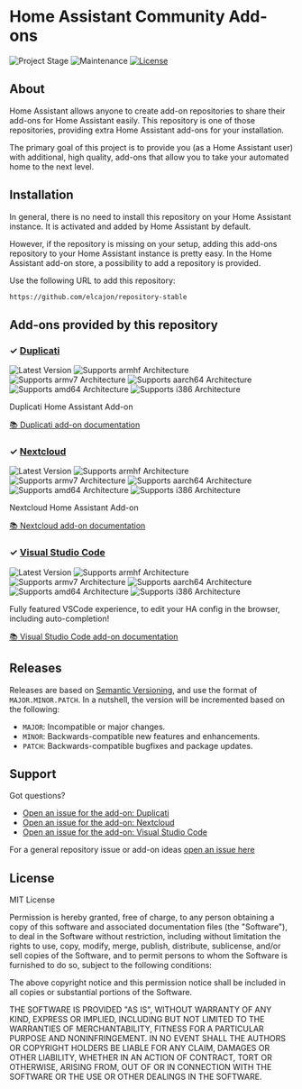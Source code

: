 # Home Assistant Community Add-ons

![Project Stage][project-stage-shield]
![Maintenance][maintenance-shield]
[![License][license-shield]](LICENSE.md)


## About

Home Assistant allows anyone to create add-on repositories to share their
add-ons for Home Assistant easily. This repository is one of those repositories,
providing extra Home Assistant add-ons for your installation.

The primary goal of this project is to provide you (as a Home Assistant user)
with additional, high quality, add-ons that allow you to take your automated
home to the next level.

## Installation

In general, there is no need to install this repository on your
Home Assistant instance. It is activated and added by Home Assistant
by default.

However, if the repository is missing on your setup, adding this add-ons
repository to your Home Assistant instance is pretty easy. In the
Home Assistant add-on store, a possibility to add a repository is provided.

Use the following URL to add this repository:

```txt
https://github.com/elcajon/repository-stable
```

## Add-ons provided by this repository

### &#10003; [Duplicati][addon-duplicati]

![Latest Version][duplicati-version-shield]
![Supports armhf Architecture][duplicati-armhf-shield]
![Supports armv7 Architecture][duplicati-armv7-shield]
![Supports aarch64 Architecture][duplicati-aarch64-shield]
![Supports amd64 Architecture][duplicati-amd64-shield]
![Supports i386 Architecture][duplicati-i386-shield]

Duplicati Home Assistant Add-on

[:books: Duplicati add-on documentation][addon-doc-duplicati]

### &#10003; [Nextcloud][addon-nextcloud]

![Latest Version][nextcloud-version-shield]
![Supports armhf Architecture][nextcloud-armhf-shield]
![Supports armv7 Architecture][nextcloud-armv7-shield]
![Supports aarch64 Architecture][nextcloud-aarch64-shield]
![Supports amd64 Architecture][nextcloud-amd64-shield]
![Supports i386 Architecture][nextcloud-i386-shield]

Nextcloud Home Assistant Add-on

[:books: Nextcloud add-on documentation][addon-doc-nextcloud]

### &#10003; [Visual Studio Code][addon-vscode]

![Latest Version][vscode-version-shield]
![Supports armhf Architecture][vscode-armhf-shield]
![Supports armv7 Architecture][vscode-armv7-shield]
![Supports aarch64 Architecture][vscode-aarch64-shield]
![Supports amd64 Architecture][vscode-amd64-shield]
![Supports i386 Architecture][vscode-i386-shield]

Fully featured VSCode experience, to edit your HA config in the browser, including auto-completion!

[:books: Visual Studio Code add-on documentation][addon-doc-vscode]

## Releases

Releases are based on [Semantic Versioning][semver], and use the format
of ``MAJOR.MINOR.PATCH``. In a nutshell, the version will be incremented
based on the following:

- ``MAJOR``: Incompatible or major changes.
- ``MINOR``: Backwards-compatible new features and enhancements.
- ``PATCH``: Backwards-compatible bugfixes and package updates.

## Support

Got questions?

- [Open an issue for the add-on: Duplicati][duplicati-issue]
- [Open an issue for the add-on: Nextcloud][nextcloud-issue]
- [Open an issue for the add-on: Visual Studio Code][vscode-issue]

For a general repository issue or add-on ideas [open an issue here][issue]





## License

MIT License

Permission is hereby granted, free of charge, to any person obtaining a copy
of this software and associated documentation files (the "Software"), to deal
in the Software without restriction, including without limitation the rights
to use, copy, modify, merge, publish, distribute, sublicense, and/or sell
copies of the Software, and to permit persons to whom the Software is
furnished to do so, subject to the following conditions:

The above copyright notice and this permission notice shall be included in all
copies or substantial portions of the Software.

THE SOFTWARE IS PROVIDED "AS IS", WITHOUT WARRANTY OF ANY KIND, EXPRESS OR
IMPLIED, INCLUDING BUT NOT LIMITED TO THE WARRANTIES OF MERCHANTABILITY,
FITNESS FOR A PARTICULAR PURPOSE AND NONINFRINGEMENT. IN NO EVENT SHALL THE
AUTHORS OR COPYRIGHT HOLDERS BE LIABLE FOR ANY CLAIM, DAMAGES OR OTHER
LIABILITY, WHETHER IN AN ACTION OF CONTRACT, TORT OR OTHERWISE, ARISING FROM,
OUT OF OR IN CONNECTION WITH THE SOFTWARE OR THE USE OR OTHER DEALINGS IN THE
SOFTWARE.

[addon-duplicati]: https://github.com/elcajon/addon-duplicati/tree/v2.0.1
[addon-doc-duplicati]: https://github.com/elcajon/addon-duplicati/blob/v2.0.1/README.md
[duplicati-issue]: https://github.com/elcajon/addon-duplicati/issues
[duplicati-version-shield]: https://img.shields.io/badge/version-v2.0.1-blue.svg
[duplicati-aarch64-shield]: https://img.shields.io/badge/aarch64-yes-green.svg
[duplicati-amd64-shield]: https://img.shields.io/badge/amd64-yes-green.svg
[duplicati-armhf-shield]: https://img.shields.io/badge/armhf-no-red.svg
[duplicati-armv7-shield]: https://img.shields.io/badge/armv7-no-red.svg
[duplicati-i386-shield]: https://img.shields.io/badge/i386-no-red.svg
[addon-nextcloud]: https://github.com/elcajon/addon-nextcloud/tree/v3.0.0
[addon-doc-nextcloud]: https://github.com/elcajon/addon-nextcloud/blob/v3.0.0/README.md
[nextcloud-issue]: https://github.com/elcajon/addon-nextcloud/issues
[nextcloud-version-shield]: https://img.shields.io/badge/version-v3.0.0-blue.svg
[nextcloud-aarch64-shield]: https://img.shields.io/badge/aarch64-yes-green.svg
[nextcloud-amd64-shield]: https://img.shields.io/badge/amd64-yes-green.svg
[nextcloud-armhf-shield]: https://img.shields.io/badge/armhf-no-red.svg
[nextcloud-armv7-shield]: https://img.shields.io/badge/armv7-no-red.svg
[nextcloud-i386-shield]: https://img.shields.io/badge/i386-no-red.svg
[addon-vscode]: https://github.com/elcajon/addon-vscode/tree/v3.0.0
[addon-doc-vscode]: https://github.com/elcajon/addon-vscode/blob/v3.0.0/README.md
[vscode-issue]: https://github.com/elcajon/addon-vscode/issues
[vscode-version-shield]: https://img.shields.io/badge/version-v3.0.0-blue.svg
[vscode-aarch64-shield]: https://img.shields.io/badge/aarch64-yes-green.svg
[vscode-amd64-shield]: https://img.shields.io/badge/amd64-yes-green.svg
[vscode-armhf-shield]: https://img.shields.io/badge/armhf-no-red.svg
[vscode-armv7-shield]: https://img.shields.io/badge/armv7-no-red.svg
[vscode-i386-shield]: https://img.shields.io/badge/i386-no-red.svg
[awesome-shield]: https://img.shields.io/badge/awesome%3F-yes-brightgreen.svg
[awesome]: https://awesome-ha.com
[discord-shield]: https://img.shields.io/discord/478094546522079232.svg
[forum-shield]: https://img.shields.io/badge/community-forum-brightgreen.svg
[gitlabci-shield]: https://gitlab.com/elcajon/repository-stable/badges/master/pipeline.svg
[gitlabci]: https://gitlab.com/elcajon/repository-stable/pipelines
[issue]: https://github.com/elcajon/repository-stable/issues
[license-shield]: https://img.shields.io/github/license/elcajon/repository-stable.svg
[maintenance-shield]: https://img.shields.io/maintenance/yes/2021.svg
[project-stage-shield]: https://img.shields.io/badge/project%20stage-production%20ready-brightgreen.svg
[semver]: http://semver.org/spec/v2.0.0.html